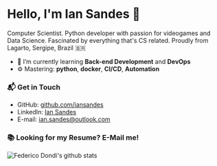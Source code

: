 # Hello, I'm Ian Sandes 👋


Computer Scientist. Python developer with passion for videogames and Data Science. Fascinated by everything that's CS related. Proudly from Lagarto, Sergipe, Brazil 🇧🇷

- 🌱 I’m currently learning **Back-end Development** and **DevOps**
- ⚙️ Mastering: **python**,  **docker**,  **CI/CD**, **Automation**


### 📬 Get in Touch 
- GitHub: [github.com/iansandes][github]
- LinkedIn: [Ian Sandes][linkedin]
- E-mail: ian.sandes@outlook.com

### 📚 Looking for my Resume? E-Mail me!

![Federico Dondi's github stats](https://github-readme-stats.vercel.app/api?username=iansandes&show_icons=true&hide_border=true)

[linkedin]: https://www.linkedin.com/in/ian-sandes/
[github]: https://github.com/iansandes
